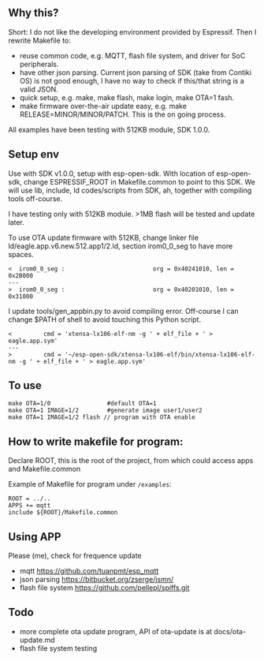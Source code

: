 ## Why this?
Short: I do not like the developing environment provided by Espressif. Then I rewrite Makefile to:
- reuse common code, e.g. MQTT, flash file system, and driver for SoC peripherals.
- have other json parsing. Current json parsing of SDK (take from Contiki OS) is not good enough, I have no way to check if this/that string is a valid JSON.
- quick setup, e.g. make, make flash, make login, make OTA=1 fash.
- make firmware over-the-air update easy, e.g. make RELEASE=MINOR/MINOR/PATCH. This is the on going process.

All examples have been testing with 512KB module, SDK 1.0.0.

## Setup env

Use with SDK v1.0.0, setup with esp-open-sdk. With location of esp-open-sdk, change ESPRESSIF_ROOT in Makefile.common to point to this SDK. We will use lib, include, ld codes/scripts from SDK, ah, together with compiling tools off-course.

I have testing only with 512KB module. >1MB flash will be tested and update later.

To use OTA update firmware with 512KB, change linker file ld/eagle.app.v6.new.512.app1/2.ld, section irom0_0_seg to have more spaces.

```
<  irom0_0_seg :                         org = 0x40241010, len = 0x2B000
---
>  irom0_0_seg :                         org = 0x40201010, len = 0x31000
```

I update tools/gen_appbin.py to avoid compiling error. Off-course I can change $PATH of shell to avoid touching this Python script.
```
<         cmd = 'xtensa-lx106-elf-nm -g ' + elf_file + ' > eagle.app.sym'
---
>         cmd = '~/esp-open-sdk/xtensa-lx106-elf/bin/xtensa-lx106-elf-nm -g ' + elf_file + ' > eagle.app.sym'
```

## To use

```
make OTA=1/0                #default OTA=1
make OTA=1 IMAGE=1/2        #generate image user1/user2
make OTA=1 IMAGE=1/2 flash // program with OTA enable
```

## How to write makefile for program:

Declare ROOT, this is the root of the project, from which could access apps and Makefile.common

Example of Makefile for program under ```/examples```:
```
ROOT = ../..
APPS += mqtt
include ${ROOT}/Makefile.common
```

## Using APP
Please (me), check for frequence update

+ mqtt https://github.com/tuanpmt/esp_mqtt
+ json parsing https://bitbucket.org/zserge/jsmn/
+ flash file system https://github.com/pellepl/spiffs.git

## Todo
+ more complete ota update program, API of ota-update is at docs/ota-update.md
+ flash file system testing
